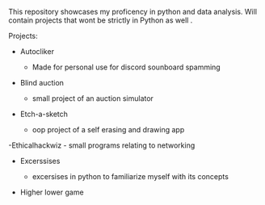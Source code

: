 This repository showcases my proficency in python and data analysis.
Will contain projects that wont be strictly in Python as well .

Projects:
  
  - Autocliker
    - Made for personal use for discord sounboard spamming
  
  - Blind auction
      - small project of an auction simulator
  
  - Etch-a-sketch
    - oop project of a self erasing and drawing app
  
  -Ethicalhackwiz
    - small programs relating to networking

  - Excerssises
    - excersises in python to familiarize myself with its concepts
  
  - Higher lower game
